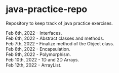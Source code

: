 # java-practice-repo
Repository to keep track of java practice exercises. 

Feb 6th, 2022 - Interfaces.<br />
Feb 6th, 2022 - Abstract classes and methods. <br />
Feb 7th, 2022 - Finalize method of the Object class. <br />
Feb 8th, 2022 - Encapsulation. <br />
Feb 9th, 2022 - Polymorphism. <br />
Feb 10th, 2022 - 1D and 2D Arrays. <br />
Feb 12th, 2022 - ArrayList. <br />